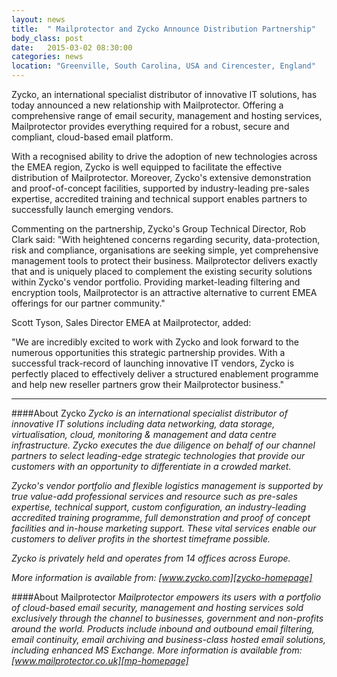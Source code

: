 ```yaml
---
layout: news
title:  " Mailprotector and Zycko Announce Distribution Partnership"
body_class: post
date:   2015-03-02 08:30:00
categories: news
location: "Greenville, South Carolina, USA and Cirencester, England"
---
```


Zycko, an international specialist distributor of innovative IT solutions, has today announced a new relationship with Mailprotector. Offering a comprehensive range of email security, management and hosting services, Mailprotector provides everything required for a robust, secure and compliant, cloud-based email platform.

With a recognised ability to drive the adoption of new technologies across the EMEA region, Zycko is well equipped to facilitate the effective distribution of Mailprotector. Moreover, Zycko's extensive demonstration and proof-of-concept facilities, supported by industry-leading pre-sales expertise, accredited training and technical support enables partners to successfully launch emerging vendors.

Commenting on the partnership, Zycko's Group Technical Director, Rob Clark said:
"With heightened concerns regarding security, data-protection, risk and compliance, organisations are seeking simple, yet comprehensive management tools to protect their business. Mailprotector delivers exactly that and is uniquely placed to complement the existing security solutions within Zycko's vendor portfolio. Providing market-leading filtering and encryption tools, Mailprotector is an attractive alternative to current EMEA offerings for our partner community."

Scott Tyson, Sales Director EMEA at Mailprotector, added:

"We are incredibly excited to work with Zycko and look forward to the numerous opportunities this strategic partnership provides. With a successful track-record of launching innovative IT vendors, Zycko is perfectly placed to effectively deliver a structured enablement programme and help new reseller partners grow their Mailprotector business."

***

####About Zycko
*Zycko is an international specialist distributor of innovative IT solutions including data networking, data storage, virtualisation, cloud, monitoring & management and data centre infrastructure. Zycko executes the due diligence on behalf of our channel partners to select leading-edge strategic technologies that provide our customers with an opportunity to differentiate in a crowded market.*

*Zycko's vendor portfolio and flexible logistics management is supported by true value-add professional services and resource such as pre-sales expertise, technical support, custom configuration, an industry-leading accredited training programme, full demonstration and proof of concept facilities and in-house marketing support. These vital services enable our customers to deliver profits in the shortest timeframe possible.*

*Zycko is privately held and operates from 14 offices across Europe.*

*More information is available from:  [www.zycko.com][zycko-homepage]*

####About Mailprotector
*Mailprotector empowers its users with a portfolio of cloud-based email security, management and hosting services sold exclusively through the channel to businesses, government and non-profits around the world. Products include inbound and outbound email filtering, email continuity, email archiving and business-class hosted email solutions, including enhanced MS Exchange.  More information is available from:  [www.mailprotector.co.uk][mp-homepage]*


[zycko-homepage]: http://www.zycko.com
[mp-homepage]: http://www.mailprotector.co.uk


